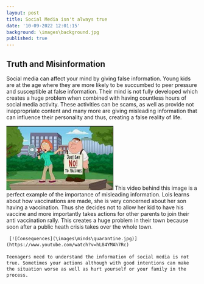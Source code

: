 ```yaml
---
layout: post
title: Social Media isn't always true
date: '10-09-2022 12:01:15'
background: \images\background.jpg
published: true
---
```

## Truth and  Misinformation 
Social media can affect your mind by giving false information. Young kids are at the age where they are more likely to be succumbed to peer pressure and susceptible at false information. Their mind is not fully developed which creates a huge problem when combined with having countless hours of social media activity. These activities can be scams, as well as provide not inappropriate content and many more are giving  misleading information that can influence their personality and thus, creating a false reality of life. 

 [![Peter and Lois Anti-Vaccination](\images\minds\vaccination.jpg)](https://www.youtube.com/watch?v=26-Wy-ebjdI)
	This video behind this image is a perfect example of the importance of misleading information. Lois learns about how vaccinations are made, she is very concerned about her son having a vaccination. Thus she decides not to allow her kid to have his vaccine and more importantly takes actions for other parents to join their anti vaccination rally. This creates a huge problem in their town because soon after a public heath crisis takes over the whole town. 
    
     [![Consequences](\images\minds\quarantine.jpg)](https://www.youtube.com/watch?v=hL84YMAh7Rc)
     
    Teenagers need to understand the information of social media is not true. Sometimes your actions although with good intentions can make the situation worse as well as hurt yourself or your family in the process. 
    
  
